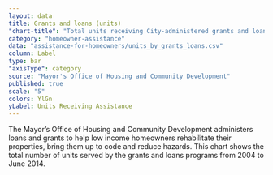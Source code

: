 ```yaml
---
layout: data
title: Grants and loans (units)
"chart-title": "Total units receiving City-administered grants and loans for homeowners, 2004-2014 Q2"
category: "homeowner-assistance"
data: "assistance-for-homeowners/units_by_grants_loans.csv"
column: Label
type: bar
"axisType": category
source: "Mayor's Office of Housing and Community Development"
published: true
scale: "5"
colors: YlGn
yLabel: Units Receiving Assistance
---
```


The Mayor’s Office of Housing and Community Development administers loans and grants to help low income homeowners rehabilitate their properties, bring them up to code and reduce hazards. This chart shows the total number of units served by the grants and loans programs from 2004 to June 2014.